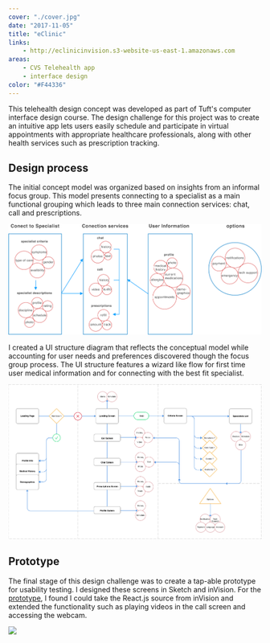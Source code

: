 ```yaml
---
cover: "./cover.jpg"
date: "2017-11-05"
title: "eClinic"
links:
    - http://eclinicinvision.s3-website-us-east-1.amazonaws.com
areas:
    - CVS Telehealth app
    - interface design
color: "#F44336"
---
```

This telehealth design concept was developed as part of Tuft's computer interface design course. The design challenge for this project was to create an intuitive app lets users easily schedule and participate in virtual appointments with appropriate healthcare professionals, along with other health services such as prescription tracking. 

## Design process

The initial concept model was organized based on insights from an informal focus group.  This model presents connecting to a
specialist as a main functional grouping which leads to three main connection services: chat, call and prescriptions.

![](./concept_model.png)

I created a UI structure diagram that reflects the conceptual model
while accounting for user needs and preferences discovered though the focus group process.
The UI structure features a wizard like flow for first time user medical information and for
connecting with the best fit specialist.

![](./ui_diagram.png)

## Prototype

The final stage of this design challenge was to create a tap-able prototype for usability testing.
I designed these screens in Sketch and inVision. For the [prototype](http://eclinicinvision.s3-website-us-east-1.amazonaws.com), I found I could take the React.js source from inVision and 
extended the functionality such as playing videos in the call screen and accessing the webcam.

![](./ui_screens.png)
